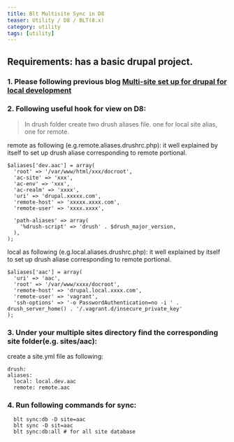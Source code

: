 ```yaml
---
title: Blt Multisite Sync in D8
teaser: Utility / D8 / BLT(8.x)
category: utility
tags: [utility]
---
```


Requirements: has a basic drupal project.
----------------------------------------


  ### 1. Please following previous blog [Multi-site set up for drupal for local development](https://cecilina.github.io/JekyIIBio/posts/2018-01-02-blt-drupal-vm-multisite-set-up)

  ### 2. Following useful hook for view on D8:

  > In drush folder create two drush aliases file. one for local site alias, one for remote.

  remote as following (e.g.remote.aliases.drushrc.php): it well explained by itself to set up drush aliase corresponding to remote portional.
  ```
  $aliases['dev.aac'] = array(
    'root' => '/var/www/html/xxx/docroot',
    'ac-site' => 'xxx',
    'ac-env' => 'xxx',
    'ac-realm' => 'xxxx',
    'uri' => 'drupal.xxxxx.com',
    'remote-host' => 'xxxxx.xxxx.com',
    'remote-user' => 'xxxx.xxxx',

    'path-aliases' => array(
      '%drush-script' => 'drush' . $drush_major_version,
    ),
  );
  ```

  local as following (e.g.local.aliases.drushrc.php): it well explained by itself to set up drush aliase corresponding to remote portional.

  ```
  $aliases['aac'] = array(
    'uri' => 'aac',
    'root' => '/var/www/xxxx/docroot',
    'remote-host' => 'drupal.local.xxxx.com',
    'remote-user' => 'vagrant',
    'ssh-options' => '-o PasswordAuthentication=no -i ' . drush_server_home() . '/.vagrant.d/insecure_private_key'
  );
  ```

  ### 3. Under your multiple sites directory find the corresponding site folder(e.g. sites/aac):
  create a site.yml file as following:
  ```
  drush:
  aliases:
    local: local.dev.aac
    remote: remote.aac
  ```

  ### 4. Run following commands for sync:
  ```
    blt sync:db -D site=aac
    blt sync -D sit=aac
    blt sync:db:all # for all site database
  ```
